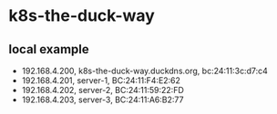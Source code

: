 # k8s-the-duck-way

## local example
- 192.168.4.200, k8s-the-duck-way.duckdns.org, bc:24:11:3c:d7:c4
- 192.168.4.201, server-1, BC:24:11:F4:E2:62
- 192.168.4.202, server-2, BC:24:11:59:22:FD
- 192.168.4.203, server-3, BC:24:11:A6:B2:77